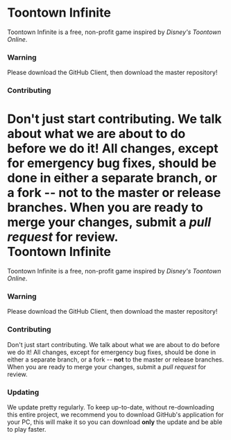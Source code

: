 Toontown Infinite
=================
Toontown Infinite is a free, non-profit game inspired by _Disney's Toontown Online_.

### Warning ###
Please download the GitHub Client, then download the master repository!

### Contributing ###
Don't just start contributing. We talk about what we are about to do before we do it! All changes, except for emergency bug fixes, should be done in either a separate branch, or a fork -- **not** to the master or release branches. When you are ready to merge your changes, submit a _pull request_ for review.  
Toontown Infinite
=================
Toontown Infinite is a free, non-profit game inspired by _Disney's Toontown Online_.

### Warning ###
Please download the GitHub Client, then download the master repository!

### Contributing ###
Don't just start contributing. We talk about what we are about to do before we do it! All changes, except for emergency bug fixes, should be done in either a separate branch, or a fork -- **not** to the master or release branches. When you are ready to merge your changes, submit a _pull request_ for review.  

### Updating ###
We update pretty regularly. To keep up-to-date, without re-downloading this entire project, we recommend you to download GitHub's application for your PC, this will make it so you can download **only** the update and be able to play faster.